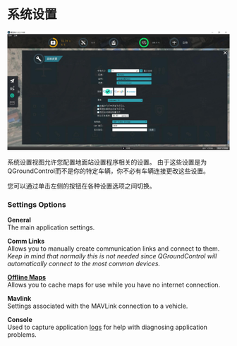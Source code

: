 # 系统设置

![](SettingsView.jpg)

系统设置视图允许您配置地面站设置程序相关的设置。 由于这些设置是为QGroundControl而不是你的特定车辆，你不必有车辆连接更改这些设置。

您可以通过单击左侧的按钮在各种设置选项之间切换。

### Settings Options

**General**
<br>The main application settings.

**Comm Links**
<br>Allows you to manually create communication links and connect to them. *Keep in mind that normally this is not needed since QGroundControl will automatically connect to the most common devices.*

**[Offline Maps](OfflineMaps.md)**
<br>Allows you to cache maps for use while you have no internet connection.

**Mavlink**
<br>Settings associated with the MAVLink connection to a vehicle.

**Console**
<br>Used to capture application [logs](../Support/Support.md) for help with diagnosing application problems.